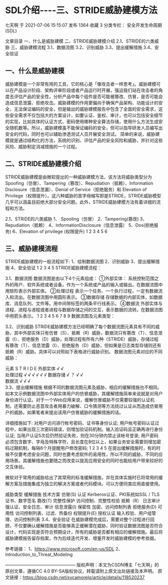 # SDL介绍----三、STRIDE威胁建模方法

七天啊  于 2021-07-06 15:15:07 发布  1364  收藏 3
分类专栏： 安全开发生命周期 (SDL)

文章目录
一、什么是威胁建模
二、STRIDE威胁建模介绍
2.1、STRIDE的六类威胁
三、威胁建模流程
3.1、数据流图
3.2、识别威胁
3.3、提出缓解措施
3.4、安全验证

## 一、什么是威胁建模

威胁建模是一个非常有用的工具，它的核心是「像攻击者一样思考」。威胁建模可以在产品设计阶段、架构评审阶段或者产品运行时开展，强迫我们站在攻击者的角度去评估产品的安全性，分析产品中每个组件是否可能被篡改、仿冒，是否可能会造成信息泄露、拒绝攻击。威胁建模的作用更偏向于确保产品架构、功能设计的安全，无法保证编码的安全，但是输出的威胁建模报告中包含了全面的安全需求，这些安全需求不仅包括大的方案设计，如要认证、鉴权、审计，也可以包括安全细节的实现，比如具体的认证方式、密码使用哪种安全算法存储，使用什么方法生成安全随机数等。所以，威胁建模虽不能保证编码的安全，但可以指导研发人员编写出安全的代码，同时也可以辅助渗透测试人员开展安全测试。
简单的来说，威胁建模就是通过结构化的方法，系统的识别、评估产品的安全风险和威胁，并针对这些风险、威胁制定消减措施的一个过程。

## 二、STRIDE威胁建模介绍

STRIDE威胁建模是由微软提出的一种威胁建模方法，该方法将威胁类型分为Spoofing（仿冒）、Tampering（篡改）、Repudiation（抵赖）、Information Disclosure（信息泄漏）、Denial of Service（拒绝服务）和 Elevation of Privilege（权限提升）。这六种威胁的首字母缩写即是STRIDE，STRIDE威胁模型几乎可以涵盖目前绝大部分安全问题。此外，STRIDE威胁建模方法有着详细的流程和方法。

2.1、STRIDE的六类威胁
1、 Spooling（仿冒）
2、Tampering(篡改)
3、Repudiation（抵赖）
4、InformationDisclosure（信息泄露）
5、Dos(拒绝服务) 
6、Elevation of privilege (权限提升)
1
2
3
4
5
6

## 三、威胁建模流程

STRIDE威胁建模的一般流程如下:
1、绘制数据流图
2、识别威胁
3、提出缓解措施
4、安全验证
1
2
3
4
5
STRIDE威胁建模流程：


3.1、数据流图
数据流图是由以下4个元素组成：
①外部实体：
系统控制范围之外的用户、软件系统或者设备。作为一个系统或产品的输入或输出。在数据流图中用矩形表示外部实体。
②处理过程
表示一个任务、一个执行过程，一定有数据流入和流出。在数据流图中用圆形表示。
③数据存储
存储数据的内部实体，如数据库、消息队列、文件等。用中间带标签的两条平行线表示。
④数据流
外部实体与进程、进程与进程或者进程与数据存储之间的交互，表示数据的流转。在数据流图中用箭头表示。
1
2
3
4
5
6
7
8
9
数据流图及元素类型：


3.2、识别威胁
STRIDE威胁建模方法已经明确了每个数据流图元素具有不同的威胁，其中外部实体只有仿冒（S）、抵赖（R）威胁，数据流只有篡改（T）、信息泄露（I）、拒绝服务（D）威胁，处理过程有所有六种（STRIDE）威胁，存储过程有篡改（T）、信息泄露（I）、拒绝服务（D）威胁，但如果是日志类型存储则还有抵赖（R）威胁。具体可以对照如下表格进行威胁识别。
数据流图元素对应的不同威胁：

元素	S	T	R	I	D	E
外部实体	√		√			
处理过程	√	√	√	√	√	√
数据存储		√	？	√	√	
数据流		√		√	√	
3.3、提出缓解措施
根据不同的数据流图元素及威胁，相应的缓解措施也不相同。如本文示例数据流图中外部实体用户的仿冒威胁，其缓解措施简单来说就是对用户身份进行认证。对于一个Web应用来说，缓解仿冒威胁不仅需要较强的认证机制，还需要防止恶意攻击者用暴力破解、口令猜测等方法绕过认证从而造成仿冒用户的威胁。如果笔者来提出该用户仿冒威胁的缓解措施的话。

详细措施如下:
对用户访问进行帐号密码、证书等身份认证;
用户帐号密码认证过程中，如果出现三次密码错误，则增加验证码机制。输入验证码且正确再进行身份认证;
当用户认证5次后仍然验证失败，则在30分钟内禁止该帐号登录;
用户密码必须包含数字、字母及特殊字符，且长度在8位以上，如果业务安全需要则增加密码过期机制，每隔6个月提醒用户修改密码;
1
2
3
4
5
在提出缓解措施时，有的时候不仅要考虑安全问题，同时也要考虑软件的易用性，所以不同的威胁，不同的应用场景。其缓解措施也要随之而改变以提高应用安全的同时也能给用户带来较好的交互体验。

微软对于常用的威胁给出了其常用的标准缓解措施，并在具体实施时已将常用的缓解方案及措施集成为独立的解决方案或者代码模块。可以方便同类应用直接使用。

威胁类型	缓解措施	技术方案
仿冒(S)	认证	Kerberos认证、PKI系统如SSL / TLS证书、数字签名
篡改(T)	完整性保护	访问控制、完整性校验
抵赖（R）	日志审计	强认证、安全日志、审计
信息泄露(I)	保密性	加密、访问控制列表
拒绝服务(D)	可用性	访问控制列表、过滤、热备份
权限提升(E)	授权认证	输入校验、用户组管理、访问控制列表
3.4、安全验证
在威胁建模完成后，需要对整个过程进行回顾，不仅要确认缓解措施是否能够真正缓解潜在威胁，同时验证数据流图是否符合设计，代码实现是否符合预期设计，所有的威胁是否都有相应的缓解措施。最后将威胁建模报告留存档案，作为后续迭代开发、增量开发时威胁建模的参考依据。

参考链接：
1、https://www.microsoft.com/en-us/SDL
2、Introduction_to_Threat_Modeling

————————————————
版权声明：本文为CSDN博主「七天啊」的原创文章，遵循CC 4.0 BY-SA版权协议，转载请附上原文出处链接及本声明。
原文链接：https://blog.csdn.net/sycamorelg/article/details/118520237